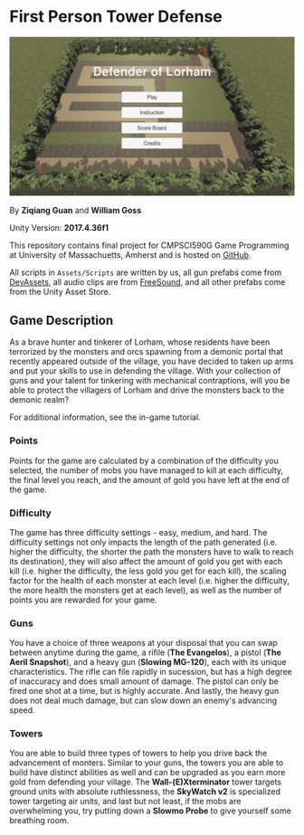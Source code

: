 # First Person Tower Defense

![Screenshot of the game's main menu.](game_screen.png)

By **Ziqiang Guan** and **William Goss**

Unity Version: **2017.4.36f1**

This repository contains final project for CMPSCI590G Game Programming at University of Massachuetts, Amherst and is hosted on [GitHub](https://github.com/treble-maker123/game-final).

All scripts in `Assets/Scripts` are written by us, all gun prefabs come from [DevAssets](devassets.com), all audio clips are from [FreeSound](freesound.org), and all other prefabs come from the Unity Asset Store.

## Game Description

As a brave hunter and tinkerer of Lorham, whose residents have been terrorized by the monsters and orcs spawning from a demonic portal that recently appeared outside of the village, you have decided to taken up arms and put your skills to use in defending the village. With your collection of guns and your talent for tinkering with mechanical contraptions, will you be able to protect the villagers of Lorham and drive the monsters back to the demonic realm?

For additional information, see the in-game tutorial.

### Points

Points for the game are calculated by a combination of the difficulty you selected, the number of mobs you have managed to kill at each difficulty, the final level you reach, and the amount of gold you have left at the end of the game. 

### Difficulty

The game has three difficulty settings - easy, medium, and hard. The difficulty settings not only impacts the length of the path generated (i.e. higher the difficulty, the shorter the path the monsters have to walk to reach its destination), they will also affect the amount of gold you get with each kill (i.e. higher the difficulty, the less gold you get for each kill), the scaling factor for the health of each monster at each level (i.e. higher the difficulty, the more health the monsters get at each level), as well as the number of points you are rewarded for your game. 

### Guns

You have a choice of three weapons at your disposal that you can swap between anytime during the game, a rifile (**The Evangelos**), a pistol (**The Aeril Snapshot**), and a heavy gun (**Slowing MG-120**), each with its unique characteristics. The rifle can file rapidly in sucession, but has a high degree of inaccuracy and does small amount of damage. The pistol can only be fired one shot at a time, but is highly accurate. And lastly, the heavy gun does not deal much damage, but can slow down an enemy's advancing speed.

### Towers

You are able to build three types of towers to help you drive back the advancement of monters. Similar to your guns, the towers you are able to build have distinct abilities as well and can be upgraded as you earn more gold from defending your village. The **Wall-(E)Xterminator** tower targets ground units with absolute ruthlessness, the **SkyWatch v2** is specialized tower targeting air units, and last but not least, if the mobs are overwhelming you, try putting down a **Slowmo Probe** to give yourself some breathing room. 
